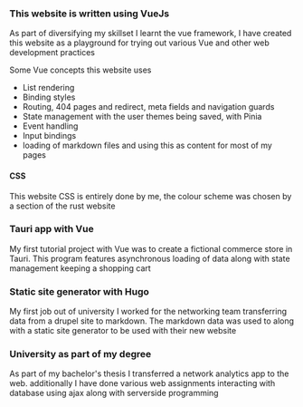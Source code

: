 ### This website is written using VueJs

As part of diversifying my skillset I learnt the vue framework, I have created this website as a playground for trying out various Vue and other web development practices

Some Vue concepts this website uses

*   List rendering
*   Binding styles
*   Routing, 404 pages and redirect, meta fields and navigation guards
*   State management with the user themes being saved, with Pinia
*   Event handling
*   Input bindings
*   loading of markdown files and using this as content for most of my pages

#### CSS

This website CSS is entirely done by me, the colour scheme was chosen by a section of the rust website

### Tauri app with Vue

My first tutorial project with Vue was to create a fictional commerce store in Tauri. This program features asynchronous loading of data along with state management keeping a shopping cart

### Static site generator with Hugo

My first job out of university I worked for the networking team transferring data from a drupel site to markdown. The markdown data was used to along with a static site generator to be used with their new website

### University as part of my degree

As part of my bachelor's thesis I transferred a network analytics app to the web. additionally I have done various web assignments interacting with database using ajax along with serverside programming
